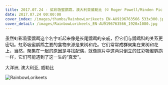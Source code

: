 ```yaml
---
title: 2017.07.24 - 虹彩吸蜜鹦鹉，澳大利亚威勒比 (© Roger Powell/Minden Pictures)
date: 2017.07.24 00:00:00
cover_index: /images/thumbs/RainbowLorikeets_EN-AU9196763566_533x300.jpg
cover_detail: /images/RainbowLorikeets_EN-AU9196763566_1920x1080.jpg
---
```


虽然虹彩吸蜜鹦鹉这个名字听起来像是长尾鹦鹉的亲戚，但它们与鹦鹉科的关系更密切。虹彩吸蜜鹦鹉主要的食物来源是果树和花。它们常常成群聚集在果树和花上，当然，聚集在一起的原因是寻找配偶，就像照片中这两只倒立的虹彩吸蜜鹦鹉一样，它们可能遇到了这一生的“真爱”。

大洋洲, 澳大利亚, 威勒比

![RainbowLorikeets](/images/RainbowLorikeets_EN-AU9196763566_1920x1080.jpg)
